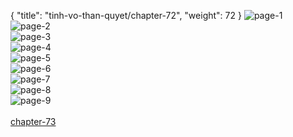 { "title": "tinh-vo-than-quyet/chapter-72", "weight": 72 }
<img src="tinh-vo-than-quyet_0072_01-7652fab6c1b718aa5b88c33cd6ce0bf7.webp" alt="page-1" origin="http://1.bp.blogspot.com/-YW17wTzGIgg/WWnnSCroQHI/AAAAAAAAwv0/R99nTR4-VncpHKaxuNfNHdBHJZW8Pwq-ACHMYCw/1.middle.jpg?imgmax=0"><br/>
<img src="tinh-vo-than-quyet_0072_02-d4b18256151aa0551fb9e5ccba3757e6.webp" alt="page-2" origin="http://1.bp.blogspot.com/-NpkW93tbNq4/WWnnSuy13tI/AAAAAAAAwv4/PNiVu23y3Qczm_WznQOT6JLrINyiAJCegCHMYCw/2.middle.jpg?imgmax=0"><br/>
<img src="tinh-vo-than-quyet_0072_03-9cc6f0374565cb4ff40df857a378f6de.webp" alt="page-3" origin="http://1.bp.blogspot.com/-STTQ01uMWqE/WWnnTgGeUFI/AAAAAAAAwv8/7bpEQrWpWn4oCndPSsazwF_gaGHOsl33QCHMYCw/3.middle.jpg?imgmax=0"><br/>
<img src="tinh-vo-than-quyet_0072_04-295cb44f11416167bab555a75531f9ec.webp" alt="page-4" origin="http://1.bp.blogspot.com/-TLLQ8LqAoJk/WWnnUKlf-UI/AAAAAAAAwwA/tCYDTihSQaQkTFNmqHkfCjjQDuN42GITwCHMYCw/4.middle.jpg?imgmax=0"><br/>
<img src="tinh-vo-than-quyet_0072_05-1bf1813b19cebcd6e2f480a1cd4573cb.webp" alt="page-5" origin="http://1.bp.blogspot.com/-OePbz9mmdwA/WWnnUqH819I/AAAAAAAAwwE/hbELfr-bQ4MHoBCLwplfUIbJ2_webuBIACHMYCw/5.middle.jpg?imgmax=0"><br/>
<img src="tinh-vo-than-quyet_0072_06-8766acf65dc95955e6d349f6e0b301c4.webp" alt="page-6" origin="http://1.bp.blogspot.com/-u-QKLcuJb5Q/WWnnVUdns6I/AAAAAAAAwwI/RrOWXYfCkeI3vA-CyzIOIAIKzd0ZIWZ2ACHMYCw/6.middle.jpg?imgmax=0"><br/>
<img src="tinh-vo-than-quyet_0072_07-01775b8ee66de3c3af988b5cd7faf8ae.webp" alt="page-7" origin="http://1.bp.blogspot.com/-W7-TjkBmeWE/WWnnWKIQZuI/AAAAAAAAwwM/pJ36UD9VI5gSkzidSDsBIC2s259HgGuDACHMYCw/7.middle.jpg?imgmax=0"><br/>
<img src="tinh-vo-than-quyet_0072_08-17e62da56af3816d13cfc64becfa5893.webp" alt="page-8" origin="http://1.bp.blogspot.com/-X7oX-9cLKrc/WWnnXKum2NI/AAAAAAAAwwQ/AGwSleWQqQ4njeqjtlbXhiOOyPIvS2KSwCHMYCw/8.middle.jpg?imgmax=0"><br/>
<img src="tinh-vo-than-quyet_0072_09-014c23969343896510b9f04567ca01f3.webp" alt="page-9" origin="http://1.bp.blogspot.com/-qkTyEl0XI9A/WWnnXnmMNnI/AAAAAAAAwwU/J_W8Lz2rZ3oUgB1ZpEeaIlXEWh6tLwUqQCHMYCw/9.middle.jpg?imgmax=0"><br/>
<br/><a class="nextchap" href="/tinh-vo-than-quyet/chapter-73">chapter-73</a>
